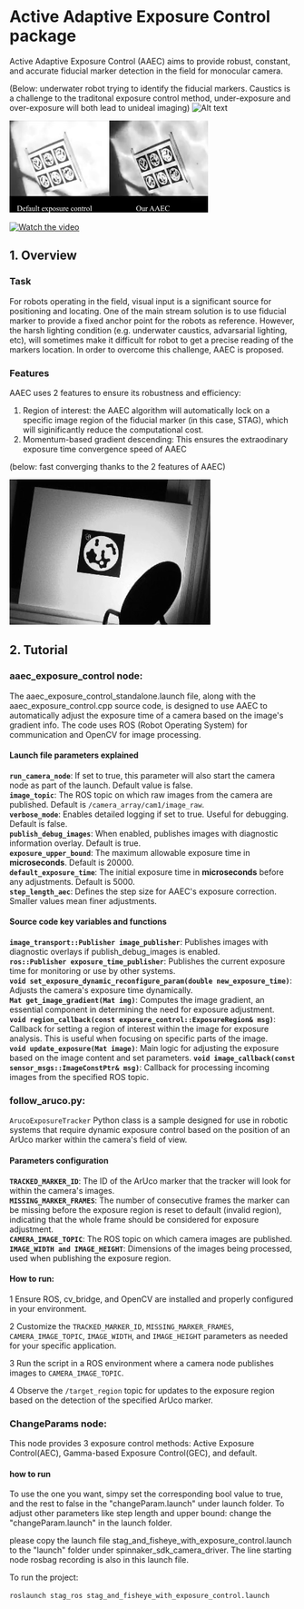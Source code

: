 

# Active Adaptive Exposure Control package
Active Adaptive Exposure Control (AAEC) aims to provide robust, constant, and accurate fiducial marker detection in the field for monocular camera.

(Below: underwater robot trying to identify the fiducial markers. Caustics is a challenge to the traditonal exposure control method, under-exposure and over-exposure will both lead to unideal imaging)
![Alt text](/images/auv.gif)


![Alt text](/images/sight_underwater.gif)


[![Watch the video](/images/youtube-video-screenshot.png)](https://youtu.be/5XBcN29iltI)

## 1. Overview
  ### Task
  For robots operating in the field, visual input is a significant source for positioning and locating. One of the main stream solution is to use fiducial marker to provide a fixed anchor point for the robots as reference. However, the harsh lighting condition (e.g.  underwater caustics, advarsarial lighting, etc), will sometimes make it difficult for robot to get a precise reading of the markers location. In order to overcome this challenge, AAEC is proposed.



  
  ### Features
  AAEC uses 2 features to ensure its robustness and efficiency:
  1. Region of interest: the AAEC algorithm will automatically lock on a specific image region of the fiducial marker (in this case, STAG), which will siginificantly reduce the computational cost.
  2. Momentum-based gradient descending: This ensures the extraodinary exposure time convergence speed of AAEC

(below: fast converging thanks to the 2 features of AAEC)


![Alt text](/images/converging.gif)


## 2. Tutorial
  ### aaec_exposure_control node:
  The aaec_exposure_control_standalone.launch file, along with the aaec_exposure_control.cpp source code, is designed to use AAEC to automatically adjust the exposure time of a camera based on the image's gradient info. The code uses ROS (Robot Operating System) for communication and OpenCV for image processing.



  #### Launch file parameters explained
  **`run_camera_node`**: If set to true, this parameter will also start the camera node as part of the launch. Default value is false.  
  **`image_topic`**: The ROS topic on which raw images from the camera are published. Default is `/camera_array/cam1/image_raw`.  
  **`verbose_mode`**: Enables detailed logging if set to true. Useful for debugging. Default is false.  
  **`publish_debug_images`**: When enabled, publishes images with diagnostic information overlay. Default is true.  
  **`exposure_upper_bound`**: The maximum allowable exposure time in **microseconds**. Default is 20000.  
  **`default_exposure_time`**: The initial exposure time in **microseconds** before any adjustments. Default is 5000.  
  **`step_length_aec`**: Defines the step size for AAEC's exposure correction. Smaller values mean finer adjustments.  


  #### Source code key variables and functions
  **`image_transport::Publisher image_publisher`**: Publishes images with diagnostic overlays if publish_debug_images is enabled.  
  **`ros::Publisher exposure_time_publisher`**: Publishes the current exposure time for monitoring or use by other systems.  
  **`void set_exposure_dynamic_reconfigure_param(double new_exposure_time)`**: Adjusts the camera's exposure time dynamically.  
  **`Mat get_image_gradient(Mat img)`**: Computes the image gradient, an essential component in determining the need for exposure adjustment.  
  **`void region_callback(const exposure_control::ExposureRegion& msg)`**: Callback for setting a region of interest within the image for exposure analysis. This is useful when focusing on specific parts of the image.  
  **`void update_exposure(Mat image)`**: Main logic for adjusting the exposure based on the image content and set parameters. 
  **`void image_callback(const sensor_msgs::ImageConstPtr& msg)`**: Callback for processing incoming images from the specified ROS topic.  



 ### follow_aruco.py:

 `ArucoExposureTracker` Python class is a sample designed for use in robotic systems that require dynamic exposure control based on the position of an ArUco marker within the camera's field of view. 

 #### Parameters configuration
 
**`TRACKED_MARKER_ID`**: The ID of the ArUco marker that the tracker will look for within the camera's images.  
**`MISSING_MARKER_FRAMES`**: The number of consecutive frames the marker can be missing before the exposure region is reset to default (invalid region), indicating that the whole frame should be considered for exposure adjustment.  
**`CAMERA_IMAGE_TOPIC`**: The ROS topic on which camera images are published.  
**`IMAGE_WIDTH and IMAGE_HEIGHT`**: Dimensions of the images being processed, used when publishing the exposure region.  

#### How to run:
  1 Ensure ROS, cv_bridge, and OpenCV are installed and properly configured in your environment.
  
  2 Customize the `TRACKED_MARKER_ID`, `MISSING_MARKER_FRAMES`, `CAMERA_IMAGE_TOPIC`, `IMAGE_WIDTH`, and `IMAGE_HEIGHT` parameters as needed for your specific application.
  
  3 Run the script in a ROS environment where a camera node publishes images to `CAMERA_IMAGE_TOPIC`.
  
  4 Observe the `/target_region` topic for updates to the exposure region based on the detection of the specified ArUco marker.
  

  

  ### ChangeParams node:
  This node provides 3 exposure control methods: Active Exposure Control(AEC), Gamma-based Exposure Control(GEC), and default. 
  
  
  #### how to run
  To use the one you want, simpy set the corresponding bool value to true, and the rest to false in the  "changeParam.launch" under launch folder.
  To adjust other parameters like step length and upper bound: change the "changeParam.launch" in the launch folder.


  please copy the launch file stag_and_fisheye_with_exposure_control.launch
  to the "launch" folder under spinnaker_sdk_camera_driver. The line starting node rosbag recording is also in this launch file.

  To run the project:
  
  `roslaunch stag_ros stag_and_fisheye_with_exposure_control.launch`






